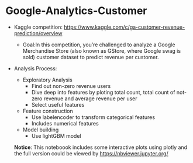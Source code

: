 # Google-Analytics-Customer

* Kaggle competition: https://www.kaggle.com/c/ga-customer-revenue-prediction/overview
  * Goal:In this competition, you’re challenged to analyze a Google Merchandise Store (also known as GStore, where Google swag is sold) customer dataset to predict revenue per customer.

* Analysis Process:
  * Exploratory Analysis
    * Find out non-zero revenue users
    * Dive deep into features by ploting total count, total count of not-zero revenue and average revenue per user
    * Select useful features 
  * Feature construction
    * Use labelencoder to transform categorical features
    * Includes numerical features
  * Model building
    * Use lightGBM model
  
  **Notice**: This noteboook includes some interactive plots using plotly and the full version could be viewed by https://nbviewer.jupyter.org/
 
  
